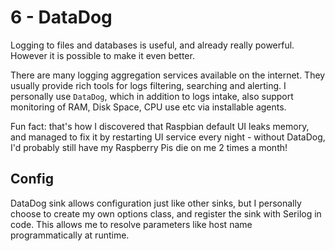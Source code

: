 # 6 - DataDog
Logging to files and databases is useful, and already really powerful. However it is possible to make it even better.

There are many logging aggregation services available on the internet. They usually provide rich tools for logs filtering, searching and alerting. I personally use `DataDog`, which in addition to logs intake, also support monitoring of RAM, Disk Space, CPU use etc via installable agents.

Fun fact: that's how I discovered that Raspbian default UI leaks memory, and managed to fix it by restarting UI service every night - without DataDog, I'd probably still have my Raspberry Pis die on me 2 times a month!

## Config
DataDog sink allows configuration just like other sinks, but I personally choose to create my own options class, and register the sink with Serilog in code. This allows me to resolve parameters like host name programmatically at runtime.